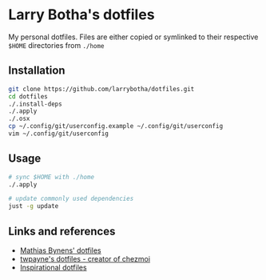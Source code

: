 # Larry Botha's dotfiles

My personal dotfiles. Files are either copied or symlinked to their respective
`$HOME` directories from `./home`

## Installation

```sh
git clone https://github.com/larrybotha/dotfiles.git
cd dotfiles
./.install-deps
./.apply
./.osx
cp ~/.config/git/userconfig.example ~/.config/git/userconfig
vim ~/.config/git/userconfig
```

## Usage

```sh
# sync $HOME with ./home
./.apply

# update commonly used dependencies
just -g update
```

## Links and references

- [Mathias Bynens' dotfiles](https://github.com/mathiasbynens/dotfiles)
- [twpayne's dotfiles - creator of chezmoi](https://github.com/twpayne/dotfiles)
- [Inspirational dotfiles](https://dotfiles.github.io/inspiration/)


